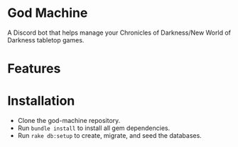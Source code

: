 # God Machine
A Discord bot that helps manage your Chronicles of 
Darkness/New World of Darkness tabletop games.

# Features

# Installation
* Clone the god-machine repository.
* Run `bundle install` to install all gem dependencies.
* Run `rake db:setup` to create, migrate, and seed the databases.